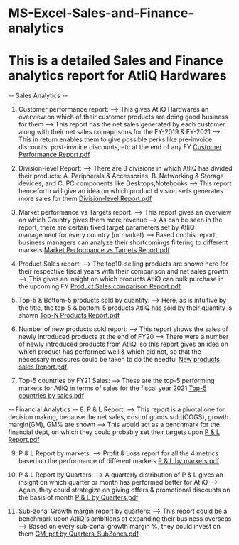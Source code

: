 # MS-Excel-Sales-and-Finance-analytics

# This is a detailed Sales and Finance analytics report for AtliQ Hardwares

-- Sales Analytics --
1. Customer performance report:
   --> This gives AtliQ Hardwares an overview on which of their customer products are doing good business for them
   --> This report has the net sales generated by each customer along with their net sales comaprisons for the FY-2019 & FY-2021
   --> This in return enables them to give possible perks like pre-invoice discounts, post-invoice discounts, etc at the end of any FY
   [Customer Performance Report.pdf](https://github.com/JoysonPrince/MS-Excel-Sales-and-Finance-analytics/files/13848632/Customer.Performance.Report.pdf)

2. Division-level Report: 
  --> There are 3 divisions in which AtliQ has divided their products: A. Peripherals & Accessories, B. Networking & Storage devices, and C. PC components like 
      Desktops,Notebooks
  --> This report henceforth will give an idea on which product division sells generates more sales for them
[Division-level Report.pdf](https://github.com/JoysonPrince/MS-Excel-Sales-and-Finance-analytics/files/13848633/Division-level.Report.pdf)

3. Market performance vs Targets report:
  --> This report gives an overview on which Country gives them more revenue
  --> As can be seen in the report, there are certain fixed target parameters set by AtliQ management for every country (or market)
  --> Based on this report, business managers can analyze their shortcomings filtering to different markets
[Market Performance vs Targets Report.pdf](https://github.com/JoysonPrince/MS-Excel-Sales-and-Finance-analytics/files/13848635/Market.Performance.vs.Targets.Report.pdf)

4. Product Sales report:
  --> The top10-selling products are shown here for their respective fiscal years with their comparison and net sales growth
  --> This gives an insight on which products AtliQ can bulk purchase in the upcoming FY
 [Product Sales comparison Report.pdf](https://github.com/JoysonPrince/MS-Excel-Sales-and-Finance-analytics/files/13848640/Product.Sales.comparison.Report.pdf)

5. Top-5 & Bottom-5 products sold by quantity:
   --> Here, as is intuitive by the title, the top-5 & bottom-5 products AtliQ has sold by their quantity is shown
[Top-N Products Report.pdf](https://github.com/JoysonPrince/MS-Excel-Sales-and-Finance-analytics/files/13848642/Top-N.Products.Report.pdf)

6. Number of new products sold report:
   --> This report shows the sales of newly introduced products at the end of FY20
   --> There were a number of newly introduced products from AtliQ, so this report gives an idea on which product has performed well & which did not, so that the necessary 
       measures could be taken to do the needful
[New products sales Report.pdf](https://github.com/JoysonPrince/MS-Excel-Sales-and-Finance-analytics/files/13848636/New.products.sales.Report.pdf)

7. Top-5 countries by FY21 Sales:
   --> These are the top-5 performing markets for AtliQ in terms of sales for the fiscal year 2021
[Top-5 countries by sales.pdf](https://github.com/JoysonPrince/MS-Excel-Sales-and-Finance-analytics/files/13848641/Top-5.countries.by.sales.pdf)

-- Financial Analytics --
8. P & L Report:
   --> This report is a pivotal one for decision making, because the net sales, cost of goods sold(COGS), growth margin(GM), GM% are shown
   --> This would act as a benchmark for the financial dept, on which they could probably set their targets upon
[P & L Report.pdf](https://github.com/JoysonPrince/MS-Excel-Sales-and-Finance-analytics/files/13848639/P.L.Report.pdf)

9. P & L Report by markets:
    --> Profit & Loss report for all the 4 metrics based on the performance of different markets
[P & L by markets.pdf](https://github.com/JoysonPrince/MS-Excel-Sales-and-Finance-analytics/files/13848637/P.L.by.markets.pdf)

10. P & L Report by Quarters:
    --> A quarterly distribution of P & L gives an insight on which quarter or month has performed better for AtliQ
    --> Again, they could strategize on giving offers & promotional discounts on the basis of month
[P & L by Quarters.pdf](https://github.com/JoysonPrince/MS-Excel-Sales-and-Finance-analytics/files/13848638/P.L.by.Quarters.pdf)

11. Sub-zonal Growth margin report by quarters:
    --> This report could be a benchmark upon AtliQ's ambitions of expanding their business overseas
    --> Based on every sub-zonal growth margin %, they could invest on them
[GM_pct by Quarters_SubZones.pdf](https://github.com/JoysonPrince/MS-Excel-Sales-and-Finance-analytics/files/13848634/GM_pct.by.Quarters_SubZones.pdf)
